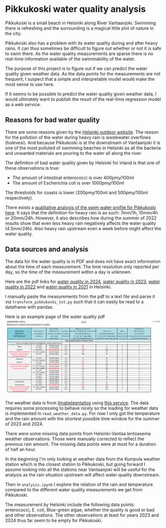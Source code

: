 # Pikkukoski water quality analysis

Pikkukoski is a small beach in Helsinki along River Vantaanjoki. Swimming there is refreshing and the surrounding is
a magical little plot of nature in the city.

Pikkukoski also has a problem with its water quality during and after heavy rains. It can thus sometimes be difficult to figure
out whether or not it is safe to swim there. As the water quality measurements are sparse there is no real-time information
available of the swimmability of the water.

The purpose of this project is to figure out if we can predict the water quality given weather data.
As the data points for the measurements are not frequent, I suspect that a simple and interpretable model would make
the most sense to use here.

If it seems to be possible to predict the water quality given weather data, I would ultimately want to publish the
result of the real-time regression model as a web service.

## Reasons for bad water quality

There are some reasons given by the
[Helsinki outdoor website](https://www.hel.fi/fi/kulttuuri-ja-vapaa-aika/ulkoilu-puistot-ja-luontokohteet/uimarannat/uimaveden-laatu-ja-sinilevat).
The reason for the pollution of the water during heavy rain is wastewater overflows (hulevesi).
And because Pikkukoski is at the downstream of Vantaanjoki it is one of the most polluted of swimming beaches in Helsinki
as all the bacteria and unwanted materials are pouring to the water all along the river.

The definition of bad water quality given by Helsinki for inland is that one of these observations is true:
* The amount of intestinal enterococci is over 400pmy/100ml
* The amount of Escherichia coli is over 1000pmy/100ml

The thresholds for coasts is lower (200pmy/100ml and 500pmy/100ml respectively).

There exists a [qualitative analysis of the swim water profile for Pikkukoski here](https://www.hel.fi/static/ymk/uimavedet/uimavesiprofiili-pikkukoski.pdf).
It says that the definition for heavy rain is as such: 7mm/1h, 10mm/4h or 20mm/24h. However, it also describes how during
the summer of 2022 results show that even less heavy rain negatively affects the water quality (4.5mm/24h). Also heavy rain
upstream even a week before might affect the water quality.

## Data sources and analysis

The data for the water quality is in PDF and does not have exact information about the time of each measurement. The time resolution
only reported per day, so the time of the measurement within a day is unknown.

Here are the pdf links for [water quality in 2024](https://www.hel.fi/static/liitteet/kaupunkiymparisto/kulttuuri-ja-vapaa-aika/uimarannat/Uimavedenlaatu_2024.pdf),
[water quality in 2023](https://www.hel.fi/static/liitteet/kaupunkiymparisto/kulttuuri-ja-vapaa-aika/uimarannat/Uimavedenlaatu_2023.pdf),
[water quality in 2022](https://www.hel.fi/static/liitteet-2019/Kymp/kulttuuri-ja-vapaa-aika/Uimavedenlaatu_2022.pdf)
and [water quality in 2021](https://www.hel.fi/static/liitteet-2019/Kymp/kulttuuri-ja-vapaa-aika/Uimavedenlaatu_2021.pdf) in Helsinki.

I manually paste the measurements from the pdf to a text file and parse it via `transform_pikkukoski_txt.py` such that it can
easily be read to a dataframe with pandas.

Here is an example page of the water quality pdf
![Example of the pdf page of Pakila, Pikkukoski and Tapaninvainio water quality in 2023](pics/pdf_page_example.png)

The weather data is from [Ilmatieteenlaitos](https://www.ilmatieteenlaitos.fi/) using [this service](https://www.ilmatieteenlaitos.fi/havaintojen-lataus).
The data requires some processing to behave nicely so the loading for weather data is implemented in `read_weather_data.py`.
For now I only got the temperature and the rain amount with the shortest possible time window for the summer of 2023 and
2024.

There were some missing data points from Helsinki-Vantaa lentoasema weather observations. Those were manually corrected to
reflect the previous rain amount. The missing data points were at most for a duration of half an hour.

In the beginning I'm only looking at weather data from the Kumpula weather station which is the closest station to Pikkukoski,
but going forward I assume looking into all the stations near Vantaanjoki will be useful for the analysis as the rain situation
upstream will affect water quality downstream.

Then in `analysis.ipynb` I explore the relation of the rain and temperature compared to the different water quality measurements
we get from Pikkukoski.

The measurement by Helsinki include the following data points: enterococci, E. coli, Blue-green algae, whether the quality is good or
bad and other observations. The other observations at least for years 2023 and 2024 thus far seem to be empty for Pikkukoski.

